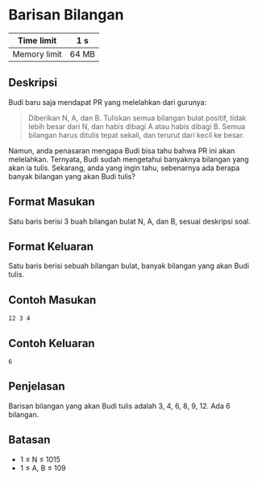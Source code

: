 # Barisan Bilangan

<div align="center">

| Time limit | 1 s |
| --- | --- |
| Memory limit | 64 MB |

</div>

## Deskripsi

Budi baru saja mendapat PR yang melelahkan dari gurunya:

> Diberikan N, A, dan B. Tuliskan semua bilangan bulat positif, tidak lebih besar dari N, dan habis dibagi A atau habis dibagi B. Semua bilangan harus ditulis tepat sekali, dan terurut dari kecil ke besar.

Namun, anda penasaran mengapa Budi bisa tahu bahwa PR ini akan melelahkan. Ternyata, Budi sudah mengetahui banyaknya bilangan yang akan ia tulis. Sekarang, anda yang ingin tahu, sebenarnya ada berapa banyak bilangan yang akan Budi tulis?

## Format Masukan

Satu baris berisi 3 buah bilangan bulat N, A, dan B, sesuai deskripsi soal.

## Format Keluaran

Satu baris berisi sebuah bilangan bulat, banyak bilangan yang akan Budi tulis.

## Contoh Masukan

    12 3 4

## Contoh Keluaran

    6

## Penjelasan

Barisan bilangan yang akan Budi tulis adalah 3, 4, 6, 8, 9, 12. Ada 6 bilangan.

## Batasan

- 1 ≤ N ≤ 1015
- 1 ≤ A, B ≤ 109
